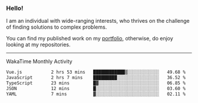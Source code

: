 ### Hello!

I am an individual with wide-ranging interests, who thrives on the challenge of finding solutions to complex problems.

You can find my published work on my [portfolio](https://bumbleboss.xyz/work), otherwise, do enjoy looking at my repositories.

---

WakaTime Monthly Activity

<!--START_SECTION:waka-->

```txt
Vue.js           2 hrs 53 mins   ████████████▒░░░░░░░░░░░░   49.68 %
JavaScript       2 hrs 7 mins    █████████░░░░░░░░░░░░░░░░   36.52 %
TypeScript       23 mins         █▓░░░░░░░░░░░░░░░░░░░░░░░   06.85 %
JSON             12 mins         █░░░░░░░░░░░░░░░░░░░░░░░░   03.60 %
YAML             7 mins          ▓░░░░░░░░░░░░░░░░░░░░░░░░   02.11 %
```

<!--END_SECTION:waka-->
